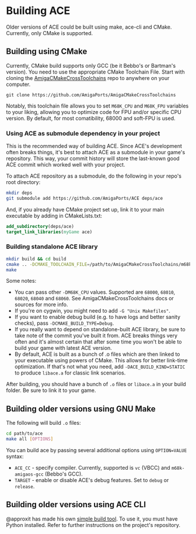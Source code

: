 # Building ACE

Older versions of ACE could be built using make, ace-cli and CMake.
Currently, only CMake is supported.

## Building using CMake

Currently, CMake build supports only GCC (be it Bebbo's or Bartman's version).
You need to use the appropriate
CMake Toolchain File.
Start with cloning the [AmigaCMakeCrossToolchains](https://github.com/AmigaPorts/AmigaCMakeCrossToolchains) repo to anywhere on your computer.

```shell
git clone https://github.com/AmigaPorts/AmigaCMakeCrossToolchains
```

Notably, this toolchain file allows you to set `M68K_CPU` and `M68K_FPU` variables to your liking, allowing you to optimize code for FPU and/or specific CPU version.
By default, for most comatibility, 68000 and soft-FPU is used.

### Using ACE as submodule dependency in your project

This is the recommended way of building ACE.
Since ACE's development often breaks things, it's best to attach ACE as a submodule in your game's repository.
This way, your commit history will store the last-known good ACE commit which worked well with your project.

To attach ACE repository as a submodule, do the following in your repo's root directory:

```sh
mkdir deps
git submodule add https://github.com/AmigaPorts/ACE deps/ace
```

And, if you already have CMake project set up, link it to your main executable by adding in CMakeLists.txt:

```cmake
add_subdirectory(deps/ace)
target_link_libraries(myGame ace)
```

### Building standalone ACE library

``` sh
mkdir build && cd build
cmake .. -DCMAKE_TOOLCHAIN_FILE=/path/to/AmigaCMakeCrossToolchains/m68k.cmake -DM68K_TOOLCHAIN_PATH=/path/to/toolchain -DM68K_CPU=68000 -DM68K_FPU=soft
make
```

Some notes:

- You can pass other `-DM68K_CPU` values. Supported are `68000`, `68010`, `68020`, `68040` and `68060`. See AmigaCMakeCrossToolchains docs or sources for more info.
- If you're on cygwin, you might need to add `-G "Unix Makefiles"`.
- If you want to enable debug build (e.g. to have logs and better sanity checks), pass `-DCMAKE_BUILD_TYPE=Debug`.
- If you really want to depend on standalone-built ACE library, be sure to take note of the commit you've built it from.
  ACE breaks things very often and it's almost certain that after some time you won't be able to build your game with latest ACE version.
- By default, ACE is built as a bunch of .o files which are then linked to your executable using powers of CMake.
  This allows for better link-time optimization.
  If that's not what you need, add `-DACE_BUILD_KIND=STATIC` to produce `libace.a` for classic link scenarios.

After building, you should have a bunch of `.o` files or `libace.a` in your build folder.
Be sure to link it to your game.

## Building older versions using GNU Make

The following will build `.o` files:

``` sh
cd path/to/ace
make all [OPTIONS]
```

You can build ace by passing several additional options using `OPTION=VALUE`
syntax:

- `ACE_CC` - specify compiler. Currently, supported is `vc` (VBCC) and
  `m68k-amigaos-gcc` (Bebbo's GCC).
- `TARGET` - enable or disable ACE's debug features. Set to `debug` or `release`.

## Building older versions using ACE CLI

@approxit has made his own [simple build tool](https://github.com/approxit/ace-cli/).
To use it, you must have Python installed.
Refer to further instructions on the project's repository.
